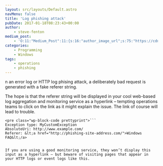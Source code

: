 ```yaml
---
layout: src/layouts/Default.astro
navMenu: false
title: 'Log phishing attack'
pubDate: 2017-01-18T08:23:43+00:00
author:
    - steve-fenton
medium_post:
    - 'O:11:"Medium_Post":11:{s:16:"author_image_url";s:75:"https://cdn-images-1.medium.com/fit/c/400/400/1*eXkhfEuF41g5W_xnc_ydLA.jpeg";s:10:"author_url";s:38:"https://medium.com/@steve.fenton.co.uk";s:11:"byline_name";N;s:12:"byline_email";N;s:10:"cross_link";s:3:"yes";s:2:"id";s:12:"4464d14c4775";s:21:"follower_notification";s:3:"yes";s:7:"license";s:19:"all-rights-reserved";s:14:"publication_id";s:2:"-1";s:6:"status";s:5:"draft";s:3:"url";s:51:"https://medium.com/@steve.fenton.co.uk/4464d14c4775";}'
categories:
    - Programming
    - Windows
tags:
    - operations
    - phishing
---
```


n an error log or HTTP log phising attack, a deliberately bad request is generated with a fake referer string.

The hope is that the referer string will be displayed in your cool web-based log aggregation and monitoring service as a hyperlink – tempting operations teams to click on the link as it might explain the issue. The link of course will lead to trouble.

 ```
<pre class="wp-block-code prettyprint">```
Exception type: MyCustomException
AbsoluteUri: http://www.example.com/
Referer: &lt;a href="http://phishing-site-address.com/">Windows FAQ&lt;/a>
```
```

If you are using a good monitoring service, they won’t display this input as a hyperlink – but beware of visiting pages that appear in your HTTP logs or event logs like this.